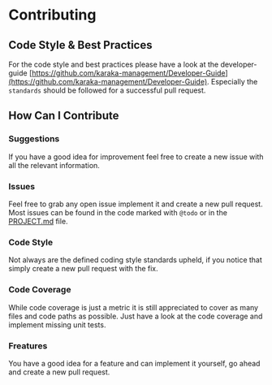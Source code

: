 # Contributing

## Code Style & Best Practices

For the code style and best practices please have a look at the developer-guide [https://github.com/karaka-management/Developer-Guide](https://github.com/karaka-management/Developer-Guide). Especially the `standards` should be followed for a successful pull request.

## How Can I Contribute

### Suggestions

If you have a good idea for improvement feel free to create a new issue with all the relevant information.

### Issues

Feel free to grab any open issue implement it and create a new pull request. Most issues can be found in the code marked with `@todo` or in the [PROJECT.md](https://github.com/karaka-management/Docs/blob/master/Project/PROJECT.md) file.

### Code Style

Not always are the defined coding style standards upheld, if you notice that simply create a new pull request with the fix.

### Code Coverage

While code coverage is just a metric it is still appreciated to cover as many files and code paths as possible. Just have a look at the code coverage and implement missing unit tests.

### Freatures

You have a good idea for a feature and can implement it yourself, go ahead and create a new pull request.